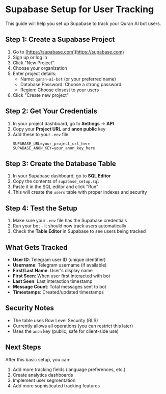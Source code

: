 # Supabase Setup for User Tracking

This guide will help you set up Supabase to track your Quran AI bot users.

## Step 1: Create a Supabase Project

1. Go to [https://supabase.com](https://supabase.com)
2. Sign up or log in
3. Click "New Project"
4. Choose your organization
5. Enter project details:
   - Name: `quran-ai-bot` (or your preferred name)
   - Database Password: Choose a strong password
   - Region: Choose closest to your users
6. Click "Create new project"

## Step 2: Get Your Credentials

1. In your project dashboard, go to **Settings** → **API**
2. Copy your **Project URL** and **anon public** key
3. Add these to your `.env` file:
   ```
   SUPABASE_URL=your_project_url_here
   SUPABASE_ANON_KEY=your_anon_key_here
   ```

## Step 3: Create the Database Table

1. In your Supabase dashboard, go to **SQL Editor**
2. Copy the contents of `supabase_setup.sql`
3. Paste it in the SQL editor and click "Run"
4. This will create the `users` table with proper indexes and security

## Step 4: Test the Setup

1. Make sure your `.env` file has the Supabase credentials
2. Run your bot - it should now track users automatically
3. Check the **Table Editor** in Supabase to see users being tracked

## What Gets Tracked

- **User ID**: Telegram user ID (unique identifier)
- **Username**: Telegram username (if available)
- **First/Last Name**: User's display name
- **First Seen**: When user first interacted with bot
- **Last Seen**: Last interaction timestamp
- **Message Count**: Total messages sent to bot
- **Timestamps**: Created/updated timestamps

## Security Notes

- The table uses Row Level Security (RLS)
- Currently allows all operations (you can restrict this later)
- Uses the `anon` key (public, safe for client-side use)

## Next Steps

After this basic setup, you can:
1. Add more tracking fields (language preferences, etc.)
2. Create analytics dashboards
3. Implement user segmentation
4. Add more sophisticated tracking features